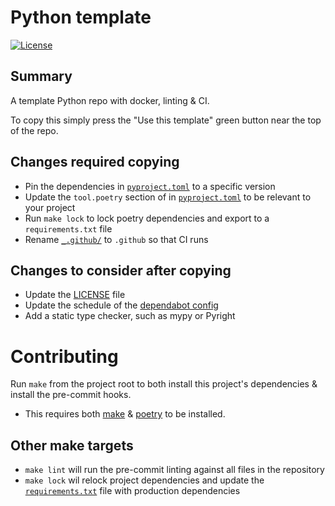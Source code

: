 # Python template

[![License](https://img.shields.io/github/license/owl-corp/python-template)](https://github.com/owl-corp/python-template)

## Summary
A template Python repo with docker, linting & CI.

To copy this simply press the "Use this template" green button near the top of the repo.

## Changes required copying
- Pin the dependencies in [`pyproject.toml`](pyproject.toml) to a specific version
- Update the `tool.poetry` section of in [`pyproject.toml`](pyproject.toml) to be relevant to your project
- Run `make lock` to lock poetry dependencies and export to a `requirements.txt` file
- Rename [`_.github/`](_.github/) to `.github` so that CI runs

## Changes to consider after copying
- Update the [LICENSE](LICENSE) file
- Update the schedule of the [dependabot config](.github/dependabot.yml)
- Add a static type checker, such as mypy or Pyright


# Contributing
Run `make` from the project root to both install this project's dependencies & install the pre-commit hooks.
- This requires both [make](https://www.gnu.org/software/make/) & [poetry](https://python-poetry.org/) to be installed.

## Other make targets
- `make lint` will run the pre-commit linting against all files in the repository
- `make lock` wil relock project dependencies and update the [`requirements.txt`](./requirements.txt) file with production dependencies

